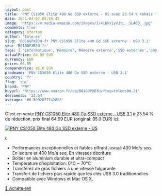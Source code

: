 ```yaml
---
layout: post
title: 'PNY CS1050 Elite 480 Go SSD externe - US avec 23.54 % rabais '
date: 2021-04-07 08:50:42
image: 'https://m.media-amazon.com/images/I/41bkV1yVJtL._SL400_.jpg'
comments: true
category: ofertas
author: 'tole.es'
slug: 'B01GQPXB3U-fr PNY CS1050 Elite 480 Go SSD externe - USB 3.1'
sku: 'B01GQPXB3U-fr'
tags: [ 'Informatique','Mémoire','Mémoire externe','SSD externes','pny', ]
actualPrice: 64.99 EUR
currency: EUR
price: 64.99
comparePrice: 85.0 EUR
prodname: 'PNY CS1050 Elite 480 Go SSD externe - USB 3.1'
country: 'fr'
flag: '🇫🇷'
brand: 'PNY'
buyurl: 'https://www.amazon.fr/dp/B01GQPXB3U/?tag=tolees0d-21'
descuento: '23.54'
average: '66.3092857142858'
---
```


C'est en vente [PNY CS1050 Elite 480 Go SSD externe - USB 3.1](https://www.amazon.fr/dp/B01GQPXB3U/?tag=tolees0d-21)  à  23.54 % de réduction, prix final  64.99 EUR (original: 85.0 EUR) ici:

[![PNY CS1050 Elite 480 Go SSD externe - US](https://m.media-amazon.com/images/I/41bkV1yVJtL._SL400_.jpg)](https://www.amazon.fr/dp/B01GQPXB3U/?tag=tolees0d-21)

ℹ️:

- Performances exceptionnelles et fiables offrant jusquà 430 Mo/s seq. En lecture et 400 Mo/s seq. En vitesses décriture
- Boîtier en aluminium durable et ultra-compact
- Température d’exploitation: 0°C ~ 70°C
- Transférez de gros fichiers à une vitesse fulgurante
- Transfert de fichiers plus rapide que les clés USB 3.0 traditionnelles
- Compatible avec Windows et Mac OS X.

[🛒 Achète-le!!](https://www.amazon.fr/dp/B01GQPXB3U/?tag=tolees0d-21)
